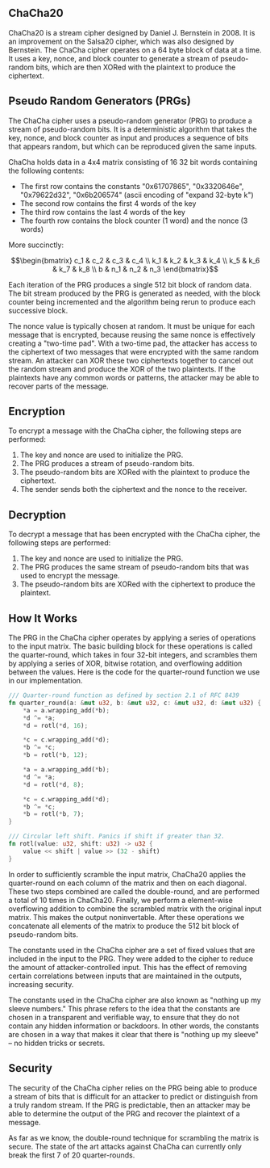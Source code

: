 ## ChaCha20

ChaCha20 is a stream cipher designed by Daniel J. Bernstein in 2008. It is an improvement on the Salsa20 cipher, which was also designed by Bernstein. The ChaCha cipher operates on a 64 byte block of data at a time. It uses a key, nonce, and block counter to generate a stream of pseudo-random bits, which are then XORed with the plaintext to produce the ciphertext.

## Pseudo Random Generators (PRGs)

The ChaCha cipher uses a pseudo-random generator (PRG) to produce a stream of pseudo-random bits. It is a deterministic algorithm that takes the key, nonce, and block counter as input and produces a sequence of bits that appears random, but which can be reproduced given the same inputs.

ChaCha holds data in a 4x4 matrix consisting of 16 32 bit words containing the following contents:

- The first row contains the constants "0x61707865", "0x3320646e", "0x79622d32", "0x6b206574" (ascii encoding of "expand 32-byte k")
- The second row contains the first 4 words of the key
- The third row contains the last 4 words of the key
- The fourth row contains the block counter (1 word) and the nonce (3 words)

More succinctly:

```math
\begin{bmatrix} c_1 & c_2 & c_3 & c_4 \\ k_1 & k_2 & k_3 & k_4 \\ k_5 & k_6 & k_7 & k_8 \\ b & n_1 & n_2 & n_3 \end{bmatrix}
```

Each iteration of the PRG produces a single 512 bit block of random data. The bit stream produced by the PRG is generated as needed, with the block counter being incremented and the algorithm being rerun to produce each successive block.

The nonce value is typically chosen at random. It must be unique for each message that is encrypted, because reusing the same nonce is effectively creating a "two-time pad". With a two-time pad, the attacker has access to the ciphertext of two messages that were encrypted with the same random stream. An attacker can XOR these two ciphertexts together to cancel out the random stream and produce the XOR of the two plaintexts. If the plaintexts have any common words or patterns, the attacker may be able to recover parts of the message.

## Encryption

To encrypt a message with the ChaCha cipher, the following steps are performed:

1. The key and nonce are used to initialize the PRG.
2. The PRG produces a stream of pseudo-random bits.
3. The pseudo-random bits are XORed with the plaintext to produce the ciphertext.
4. The sender sends both the ciphertext and the nonce to the receiver.

## Decryption

To decrypt a message that has been encrypted with the ChaCha cipher, the following steps are performed:

1. The key and nonce are used to initialize the PRG.
2. The PRG produces the same stream of pseudo-random bits that was used to encrypt the message.
3. The pseudo-random bits are XORed with the ciphertext to produce the plaintext.

## How It Works

The PRG in the ChaCha cipher operates by applying a series of operations to the input matrix. The basic building block for these operations is called the quarter-round, which takes in four 32-bit integers, and scrambles them by applying a series of XOR, bitwise rotation, and overflowing addition between the values. Here is the code for the quarter-round function we use in our implementation.

```rust
/// Quarter-round function as defined by section 2.1 of RFC 8439
fn quarter_round(a: &mut u32, b: &mut u32, c: &mut u32, d: &mut u32) {
    *a = a.wrapping_add(*b);
    *d ^= *a;
    *d = rotl(*d, 16);

    *c = c.wrapping_add(*d);
    *b ^= *c;
    *b = rotl(*b, 12);

    *a = a.wrapping_add(*b);
    *d ^= *a;
    *d = rotl(*d, 8);

    *c = c.wrapping_add(*d);
    *b ^= *c;
    *b = rotl(*b, 7);
}

/// Circular left shift. Panics if shift if greater than 32.
fn rotl(value: u32, shift: u32) -> u32 {
    value << shift | value >> (32 - shift)
}
```

In order to sufficiently scramble the input matrix, ChaCha20 applies the quarter-round on each column of the matrix and then on each diagonal. These two steps combined are called the double-round, and are performed a total of 10 times in ChaCha20. Finally, we perform a element-wise overflowing addition to combine the scrambled matrix with the original input matrix. This makes the output noninvertable. After these operations we concatenate all elements of the matrix to produce the 512 bit block of pseudo-random bits.

The constants used in the ChaCha cipher are a set of fixed values that are included in the input to the PRG. They were added to the cipher to reduce the amount of attacker-controlled input. This has the effect of removing certain correlations between inputs that are maintained in the outputs, increasing security.

The constants used in the ChaCha cipher are also known as "nothing up my sleeve numbers." This phrase refers to the idea that the constants are chosen in a transparent and verifiable way, to ensure that they do not contain any hidden information or backdoors. In other words, the constants are chosen in a way that makes it clear that there is "nothing up my sleeve" – no hidden tricks or secrets.

## Security

The security of the ChaCha cipher relies on the PRG being able to produce a stream of bits that is difficult for an attacker to predict or distinguish from a truly random stream. If the PRG is predictable, then an attacker may be able to determine the output of the PRG and recover the plaintext of a message.

As far as we know, the double-round technique for scrambling the matrix is secure. The state of the art attacks against ChaCha can currently only break the first 7 of 20 quarter-rounds.
